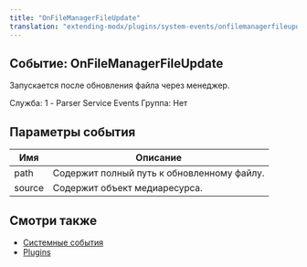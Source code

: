 ```yaml
---
title: "OnFileManagerFileUpdate"
translation: "extending-modx/plugins/system-events/onfilemanagerfileupdate"
---
```


## Событие: OnFileManagerFileUpdate

Запускается после обновления файла через менеджер.

Служба: 1 - Parser Service Events
Группа: Нет

## Параметры события

| Имя    | Описание                                   |
| ------ | ------------------------------------------ |
| path   | Содержит полный путь к обновленному файлу. |
| source | Содержит объект медиаресурса.              |

## Смотри также

-   [Системные события](extending-modx/plugins/system-events)
-   [Plugins](extending-modx/plugins)
